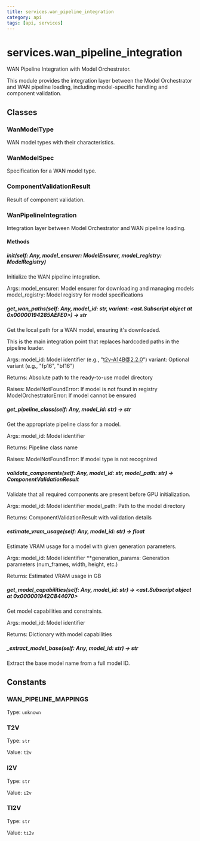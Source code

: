 ```yaml
---
title: services.wan_pipeline_integration
category: api
tags: [api, services]
---
```


# services.wan_pipeline_integration

WAN Pipeline Integration with Model Orchestrator.

This module provides the integration layer between the Model Orchestrator
and WAN pipeline loading, including model-specific handling and component validation.

## Classes

### WanModelType

WAN model types with their characteristics.

### WanModelSpec

Specification for a WAN model type.

### ComponentValidationResult

Result of component validation.

### WanPipelineIntegration

Integration layer between Model Orchestrator and WAN pipeline loading.

#### Methods

##### __init__(self: Any, model_ensurer: ModelEnsurer, model_registry: ModelRegistry)

Initialize the WAN pipeline integration.

Args:
    model_ensurer: Model ensurer for downloading and managing models
    model_registry: Model registry for model specifications

##### get_wan_paths(self: Any, model_id: str, variant: <ast.Subscript object at 0x00000194285AEFE0>) -> str

Get the local path for a WAN model, ensuring it's downloaded.

This is the main integration point that replaces hardcoded paths
in the pipeline loader.

Args:
    model_id: Model identifier (e.g., "t2v-A14B@2.2.0")
    variant: Optional variant (e.g., "fp16", "bf16")
    
Returns:
    Absolute path to the ready-to-use model directory
    
Raises:
    ModelNotFoundError: If model is not found in registry
    ModelOrchestratorError: If model cannot be ensured

##### get_pipeline_class(self: Any, model_id: str) -> str

Get the appropriate pipeline class for a model.

Args:
    model_id: Model identifier
    
Returns:
    Pipeline class name
    
Raises:
    ModelNotFoundError: If model type is not recognized

##### validate_components(self: Any, model_id: str, model_path: str) -> ComponentValidationResult

Validate that all required components are present before GPU initialization.

Args:
    model_id: Model identifier
    model_path: Path to the model directory
    
Returns:
    ComponentValidationResult with validation details

##### estimate_vram_usage(self: Any, model_id: str) -> float

Estimate VRAM usage for a model with given generation parameters.

Args:
    model_id: Model identifier
    **generation_params: Generation parameters (num_frames, width, height, etc.)
    
Returns:
    Estimated VRAM usage in GB

##### get_model_capabilities(self: Any, model_id: str) -> <ast.Subscript object at 0x000001942C844070>

Get model capabilities and constraints.

Args:
    model_id: Model identifier
    
Returns:
    Dictionary with model capabilities

##### _extract_model_base(self: Any, model_id: str) -> str

Extract the base model name from a full model ID.

## Constants

### WAN_PIPELINE_MAPPINGS

Type: `unknown`

### T2V

Type: `str`

Value: `t2v`

### I2V

Type: `str`

Value: `i2v`

### TI2V

Type: `str`

Value: `ti2v`

